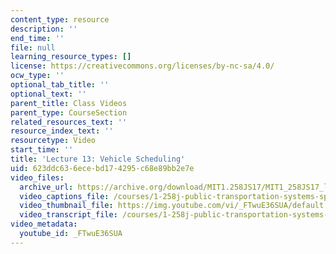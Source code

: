 ```yaml
---
content_type: resource
description: ''
end_time: ''
file: null
learning_resource_types: []
license: https://creativecommons.org/licenses/by-nc-sa/4.0/
ocw_type: ''
optional_tab_title: ''
optional_text: ''
parent_title: Class Videos
parent_type: CourseSection
related_resources_text: ''
resource_index_text: ''
resourcetype: Video
start_time: ''
title: 'Lecture 13: Vehicle Scheduling'
uid: 623ddc63-6ece-bd17-4295-c68e89bb2e7e
video_files:
  archive_url: https://archive.org/download/MIT1.258JS17/MIT1_258JS17_lec13_300k.mp4
  video_captions_file: /courses/1-258j-public-transportation-systems-spring-2017/e911f49497c4584895d74caa4df40e45_FTwuE36SUA.vtt
  video_thumbnail_file: https://img.youtube.com/vi/_FTwuE36SUA/default.jpg
  video_transcript_file: /courses/1-258j-public-transportation-systems-spring-2017/15368b669ec5788d0e533ac53f01754d_FTwuE36SUA.pdf
video_metadata:
  youtube_id: _FTwuE36SUA
---
```

